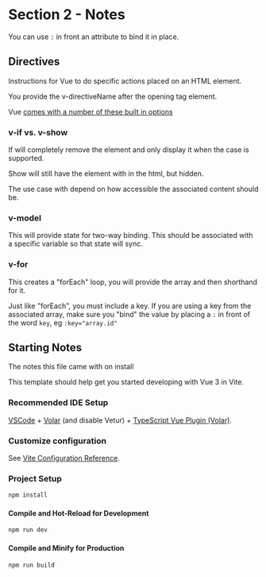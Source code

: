 # Section 2 - Notes

You can use `:` in front an attribute to bind it in place.

## Directives

Instructions for Vue to do specific actions placed on an HTML element.

You provide the v-directiveName after the opening tag element.

Vue [comes with a number of these built in options](https://vuejs.org/api/built-in-directives.html)

### v-if vs. v-show

If will completely remove the element and only display it when the case is supported.

Show will still have the element with in the html, but hidden.

The use case with depend on how accessible the associated content should be.

### v-model

This will provide state for two-way binding. This should be associated with a specific variable so that state will sync.

### v-for

This creates a "forEach" loop, you will provide the array and then shorthand for it.

Just like "forEach", you must include a key. If you are using a key from the associated array, make sure you "bind" the value by placing a `:` in front of the word `key`, eg `:key="array.id"`

## Starting Notes

The notes this file came with on install

This template should help get you started developing with Vue 3 in Vite.

### Recommended IDE Setup

[VSCode](https://code.visualstudio.com/) + [Volar](https://marketplace.visualstudio.com/items?itemName=Vue.volar) (and disable Vetur) + [TypeScript Vue Plugin (Volar)](https://marketplace.visualstudio.com/items?itemName=Vue.vscode-typescript-vue-plugin).

### Customize configuration

See [Vite Configuration Reference](https://vitejs.dev/config/).

### Project Setup

```sh
npm install
```

#### Compile and Hot-Reload for Development

```sh
npm run dev
```

#### Compile and Minify for Production

```sh
npm run build
```
